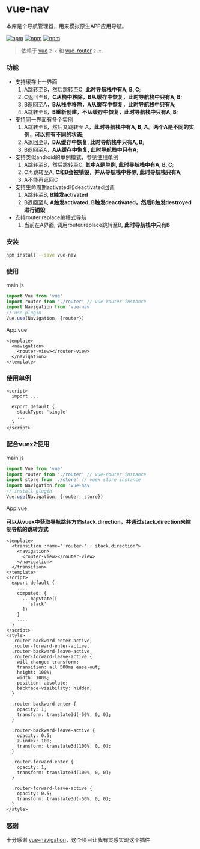 # vue-nav

本库是个导航管理器，用来模拟原生APP应用导航。

[![npm](https://img.shields.io/npm/v/vue-nav.svg)](https://www.npmjs.com/package/vue-nav)
[![npm](https://img.shields.io/npm/dm/vue-nav.svg)](https://www.npmjs.com/package/vue-nav)
[![npm](https://img.shields.io/npm/l/vue-nav.svg)](https://www.npmjs.com/package/vue-nav)

> 依赖于 [vue](https://github.com/vuejs/vue) `2.x` 和 [vue-router](https://github.com/vuejs/vue-router) `2.x`.

### 功能
- 支持缓存上一界面
  1. A跳转至B，然后跳转至C, **此时导航栈中有A, B, C**;
  2. C返回至B，**C从栈中移除，B从缓存中恢复，此时导航栈中只有A, B**;
  3. B返回至A，**B从栈中移除，A从缓存中恢复，此时导航栈中只有A**;
  4. A跳转至B，**B重新创建，不从缓存中恢复，此时导航栈中只有A, B**;
- 支持同一界面有多个实例
  1. A跳转至B，然后又跳转至 A，**此时导航栈中有A, B, A。两个A是不同的实例，可以拥有不同的状态**;
  2. A返回至B，**B从缓存中恢复, 此时导航栈中只有A, B**;
  3. B返回至A，**A从缓存中恢复, 此时导航栈中只有A**;
- 支持类似android的单例模式，参见[使用单例](#使用单例)
  1. A跳转至B，然后跳转至C, **其中A是单例, 此时导航栈中有A, B, C**;
  2. C再跳转至A, **C和B会被销毁，并从导航栈中移除, 此时导航栈只有A**;
  3. A不能再返回C
- 支持生命周期activated和deactivated回调
  1. A跳转至B, **B触发activated**
  2. B返回至A, **A触发activated, B触发deactivated，然后B触发destroyed进行销毁**
- 支持router.replace编程式导航
  1. 当前在A界面, 调用router.replace跳转至B, **此时导航栈中只有B**
  
### 安装
```bash
npm install --save vue-nav
```

### 使用
main.js

```javascript
import Vue from 'vue'
import router from './router' // vue-router instance
import Navigation from 'vue-nav'
// use plugin
Vue.use(Navigation, {router})
```
App.vue

```vue
<template>
  <navigation>
    <router-view></router-view>
  </navigation>
</template>
```
### 使用单例
```vue
<script>
  import ...

  export default {
    stackType: 'single'
    ...
  }
</script>
```

### 配合vuex2使用

main.js

```javascript
import Vue from 'vue'
import router from './router' // vue-router instance
import store from './store' // vuex store instance
import Navigation from 'vue-nav'
// install plugin
Vue.use(Navigation, {router, store})
```

App.vue<br/><br/>
**可以从vuex中获取导航跳转方向stack.direction，并通过stack.direction来控制导航的跳转方式**
```vue
<template>
  <transition :name="'router-' + stack.direction">
    <navigation>
      <router-view></router-view>
    </navigation>
  </transition>
</template>
<script>
  export default {
    ....
    computed: {
      ...mapState([
        'stack'
      ])
    }
    ....
  }
</script>
<style>
  .router-backward-enter-active,
  .router-forward-enter-active,
  .router-backward-leave-active,
  .router-forward-leave-active {
    will-change: transform;
    transition: all 500ms ease-out;
    height: 100%;
    width: 100%;
    position: absolute;
    backface-visibility: hidden;
  }

  .router-backward-enter {
    opacity: 1;
    transform: translate3d(-50%, 0, 0);
  }

  .router-backward-leave-active {
    opacity: 0.5;
    z-index: 100;
    transform: translate3d(100%, 0, 0);
  }

  .router-forward-enter {
    opacity: 1;
    transform: translate3d(100%, 0, 0);
  }

  .router-forward-leave-active {
    opacity: 0.5;
    transform: translate3d(-50%, 0, 0);
  }
</style>
```

### 感谢
十分感谢 [vue-navigation](https://github.com/zack24q/vue-navigation)，这个项目让我有灵感实现这个插件